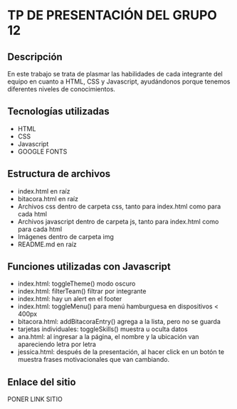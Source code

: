 # TP DE PRESENTACIÓN DEL GRUPO 12

## Descripción
En este trabajo se trata de plasmar las habilidades de cada integrante del equipo en cuanto a HTML, CSS y Javascript, ayudándonos porque tenemos diferentes niveles de conocimientos.

## Tecnologías utilizadas
- HTML
- CSS
- Javascript
- GOOGLE FONTS

## Estructura de archivos
- index.html en raíz
- bitacora.html en raíz
- Archivos css dentro de carpeta css, tanto para index.html como para cada html
- Archivos javascript dentro de carpeta js, tanto para index.html como para cada html
- Imágenes dentro de carpeta img
- README.md en raíz

## Funciones utilizadas con Javascript
- index.html: toggleTheme() modo oscuro
- index.html: filterTeam() filtrar por integrante
- index.html: hay un alert en el footer
- index.html: toggleMenu() para menú hamburguesa en dispositivos < 400px
- bitacora.html: addBitacoraEntry()  agrega a la lista, pero no se guarda
- tarjetas individuales: toggleSkills() muestra u oculta datos
- ana.html: al ingresar a la página, el nombre y la ubicación van apareciendo letra por letra
- jessica.html: después de la presentación, al hacer click en un botón te muestra frases motivacionales que van cambiando.

## Enlace del sitio
PONER LINK SITIO
